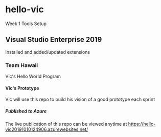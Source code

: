 # hello-vic
Week 1 Tools Setup
## Visual Studio Enterprise 2019
Installed and added/updated extensions
### Team Hawaii
Vic's Hello World Program
#### Vic's Prototype
Vic will use this repo to build his vision of a good prototype each sprint
##### Published to Azure
The live publication of this repo can be viewed anytime at https://hello-vic20191010124906.azurewebsites.net/


